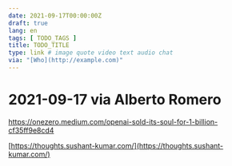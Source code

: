 ```yaml
---
date: 2021-09-17T00:00:00Z
draft: true
lang: en
tags: [ TODO_TAGS ]
title: TODO_TITLE
type: link # image quote video text audio chat
via: "[Who](http://example.com)"
---
```



# 2021-09-17 via Alberto Romero
https://onezero.medium.com/openai-sold-its-soul-for-1-billion-cf35ff9e8cd4


[https://thoughts.sushant-kumar.com/](https://thoughts.sushant-kumar.com/)

